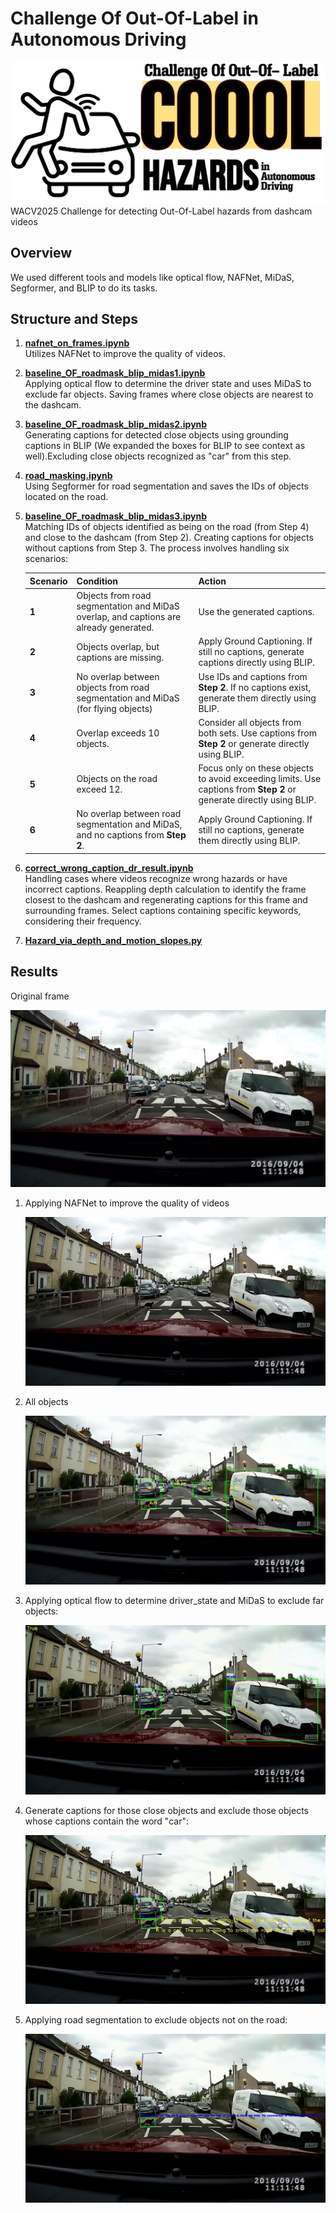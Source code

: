﻿# Challenge Of Out-Of-Label in Autonomous Driving
![COOOL](https://github.com/ParisaHTM/coool_wacv/blob/main/sample_images/Logo%20maker%20project-3%20(11).png)
 WACV2025 Challenge for detecting Out-Of-Label hazards from dashcam videos

 ## Overview
 We used different tools and models like optical flow, NAFNet, MiDaS, Segformer, and BLIP to do its tasks.

## Structure and Steps

1. **[nafnet_on_frames.ipynb](https://github.com/ParisaHTM/coool_wacv/blob/main/nafnet_on_frames.ipynb)**  
   Utilizes NAFNet to improve the quality of videos.

2. **[baseline_OF_roadmask_blip_midas1.ipynb](https://github.com/ParisaHTM/coool_wacv/blob/main/baseline_OF_roadmask_blip_midas1.ipynb)**  
   Applying optical flow to determine the driver state and uses MiDaS to exclude far objects. Saving frames where close objects are nearest to the dashcam.

3. **[baseline_OF_roadmask_blip_midas2.ipynb](https://github.com/ParisaHTM/coool_wacv/blob/main/baseline_OF_roadmask_blip_midas2.ipynb)**  
   Generating captions for detected close objects using grounding captions in BLIP (We expanded the boxes for BLIP to see context as well).Excluding close objects recognized as "car" from this step.

4. **[road_masking.ipynb](https://github.com/ParisaHTM/coool_wacv/blob/main/road_masking.ipynb)**  
   Using Segformer for road segmentation and saves the IDs of objects located on the road.

5. **[baseline_OF_roadmask_blip_midas3.ipynb](https://github.com/ParisaHTM/coool_wacv/blob/main/baseline_OF_roadmask_blip_midas3.ipynb)**  
   Matching IDs of objects identified as being on the road (from Step 4) and close to the dashcam (from Step 2). Creating captions for objects without captions from Step 3. The process involves handling six scenarios:
      
      | **Scenario** | **Condition**                                                                                   | **Action**                                                                                                    |
      |--------------|-------------------------------------------------------------------------------------------------|--------------------------------------------------------------------------------------------------------------|
      | **1**        | Objects from road segmentation and MiDaS overlap, and captions are already generated.           | Use the generated captions.                                                                                  |
      | **2**        | Objects overlap, but captions are missing.                                                     | Apply Ground Captioning. If still no captions, generate captions directly using BLIP.                        |
      | **3**        | No overlap between objects from road segmentation and MiDaS (for flying objects)               | Use IDs and captions from **Step 2**. If no captions exist, generate them directly using BLIP.               |
      | **4**        | Overlap exceeds 10 objects.                                                                    | Consider all objects from both sets. Use captions from **Step 2** or generate directly using BLIP.           |
      | **5**        | Objects on the road exceed 12.                                                                 | Focus only on these objects to avoid exceeding limits. Use captions from **Step 2** or generate directly using BLIP. |
      | **6**        | No overlap between road segmentation and MiDaS, and no captions from **Step 2**.               | Apply Ground Captioning. If still no captions, generate them directly using BLIP.                            |


6. **[correct_wrong_caption_dr_result.ipynb](https://github.com/ParisaHTM/coool_wacv/blob/main/correct_wrong_caption_dr_result.ipynb)**  
   Handling cases where videos recognize wrong hazards or have incorrect captions. Reappling depth calculation to identify the frame closest to the dashcam and regenerating captions for this frame and surrounding frames. Select captions containing specific keywords, considering their frequency.

7. **[Hazard_via_depth_and_motion_slopes.py](https://github.com/ParisaHTM/coool_wacv/blob/main/Hazard_via_depth_and_motion_slopes.py)**

## Results
Original frame

![Original](https://github.com/ParisaHTM/coool_wacv/blob/main/sample_images/frame_0095_original.png)

1. Applying NAFNet to improve the quality of videos
   
   ![NAFNET](https://github.com/ParisaHTM/coool_wacv/blob/main/sample_images/frame_0095.png)
   
2. All objects
   
   ![All_objects](https://github.com/ParisaHTM/coool_wacv/blob/main/sample_images/video_0001_hazard%20(2)_frame95.jpg)
   
3. Applying optical flow to determine driver_state and MiDaS to exclude far objects:
   
   ![MIDAS](https://github.com/ParisaHTM/coool_wacv/blob/main/sample_images/video_0001_midas_hazard_v1_frame95.jpg)
   
4. Generate captions for those close objects and exclude those objects whose captions contain the word "car":
 
   ![exclude](https://github.com/ParisaHTM/coool_wacv/blob/main/sample_images/video_0001_midas_hazard_v2%20(1)_frame95.jpg)
   
5. Applying road segmentation to exclude objects not on the road:
   
   ![seg](https://github.com/ParisaHTM/coool_wacv/blob/main/sample_images/video_0001_midas_hazard_v4_road%20(1)_frame95.jpg)


